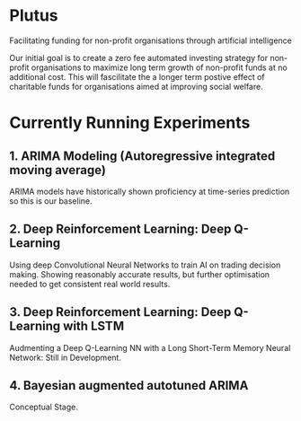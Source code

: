 # Plutus
Facilitating funding for non-profit organisations through artificial intelligence 

Our initial goal is to create a zero fee automated investing strategy for non-profit organisations to maximize long term growth of non-profit funds at no additional cost. 
This will fascilitate the a longer term postive effect of charitable funds for organisations aimed at improving social welfare.

# Currently Running Experiments
## 1. ARIMA Modeling (Autoregressive integrated moving average)
ARIMA models have historically shown proficiency at time-series prediction so this is our baseline.
## 2. Deep Reinforcement Learning: Deep Q-Learning
Using deep Convolutional Neural Networks to train AI on trading decision making. Showing reasonably accurate results, but further optimisation needed to get consistent real world results.
## 3. Deep Reinforcement Learning: Deep Q-Learning with LSTM
Audmenting a Deep Q-Learning NN with a Long Short-Term Memory Neural Network: Still in Development.
## 4. Bayesian augmented autotuned ARIMA
Conceptual Stage.
